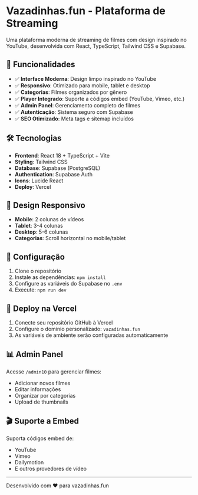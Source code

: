 # Vazadinhas.fun - Plataforma de Streaming

Uma plataforma moderna de streaming de filmes com design inspirado no YouTube, desenvolvida com React, TypeScript, Tailwind CSS e Supabase.

## 🚀 Funcionalidades

- ✅ **Interface Moderna**: Design limpo inspirado no YouTube
- ✅ **Responsivo**: Otimizado para mobile, tablet e desktop
- ✅ **Categorias**: Filmes organizados por gênero
- ✅ **Player Integrado**: Suporte a códigos embed (YouTube, Vimeo, etc.)
- ✅ **Admin Panel**: Gerenciamento completo de filmes
- ✅ **Autenticação**: Sistema seguro com Supabase
- ✅ **SEO Otimizado**: Meta tags e sitemap incluídos

## 🛠️ Tecnologias

- **Frontend**: React 18 + TypeScript + Vite
- **Styling**: Tailwind CSS
- **Database**: Supabase (PostgreSQL)
- **Authentication**: Supabase Auth
- **Icons**: Lucide React
- **Deploy**: Vercel

## 📱 Design Responsivo

- **Mobile**: 2 colunas de vídeos
- **Tablet**: 3-4 colunas
- **Desktop**: 5-6 colunas
- **Categorias**: Scroll horizontal no mobile/tablet

## 🔧 Configuração

1. Clone o repositório
2. Instale as dependências: `npm install`
3. Configure as variáveis do Supabase no `.env`
4. Execute: `npm run dev`

## 🚀 Deploy na Vercel

1. Conecte seu repositório GitHub à Vercel
2. Configure o domínio personalizado: `vazadinhas.fun`
3. As variáveis de ambiente serão configuradas automaticamente

## 📊 Admin Panel

Acesse `/admin10` para gerenciar filmes:
- Adicionar novos filmes
- Editar informações
- Organizar por categorias
- Upload de thumbnails

## 🎬 Suporte a Embed

Suporta códigos embed de:
- YouTube
- Vimeo
- Dailymotion
- E outros provedores de vídeo

---

Desenvolvido com ❤️ para vazadinhas.fun